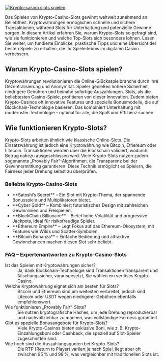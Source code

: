 [![Krypto-casino slots spielen](https://123-caf.pages.dev/gitsignup.png)](https://vrmoo.ru/Bt82HjjY)

<div> <p>Das Spielen von Krypto-Casino-Slots gewinnt weltweit zunehmend an Beliebtheit. Kryptowährungen ermöglichen schnelle und sichere Transaktionen, während Slots für Unterhaltung und potenzielle Gewinne sorgen. In diesem Artikel erfahren Sie, warum Krypto-Slots so gefragt sind, wie sie funktionieren und welche Top-Slots sich besonders lohnen. Lesen Sie weiter, um fundierte Einblicke, praktische Tipps und eine Übersicht der besten Spiele zu erhalten, die Ihr Spielerlebnis im digitalen Casino verbessern.</p>  <h2>Warum Krypto-Casino-Slots spielen?</h2> <p>Kryptowährungen revolutionieren die Online-Glücksspielbranche durch ihre Dezentralisierung und Anonymität. Spieler genießen höhere Sicherheit, niedrigere Gebühren und beinahe sofortige Auszahlungen. Slots, als die beliebtesten Casino-Spiele, profitieren von dieser Innovation. Zudem bieten Krypto-Casinos oft innovative Features und spezielle Bonusmodelle, die auf Blockchain-Technologie basieren. Das kombiniert Unterhaltung mit modernster Technologie – optimal für alle, die Spaß und Effizienz suchen.</p>  <h2>Wie funktionieren Krypto-Slots?</h2> <p>Krypto-Slots arbeiten ähnlich wie klassische Online-Slots. Die Einsatzwährung ist jedoch eine Kryptowährung wie Bitcoin, Ethereum oder Litecoin. Transaktionen werden über die Blockchain validiert, wodurch Betrug nahezu ausgeschlossen wird. Viele Krypto-Slots nutzen zudem sogenannte „Provably Fair“-Algorithmen, die Transparenz bei der Gewinnermittlung garantieren. Diese Technik ermöglicht es Spielern, die Fairness jeder Drehung selbst zu überprüfen.</p>  <h3>Beliebte Krypto-Casino-Slots</h3> <ul> <li>**Satoshi’s Secret** – Ein Slot mit Krypto-Thema, der spannende Bonusspiele und Multiplikatoren bietet.</li> <li>**Cyber Gold** – Kombiniert futuristisches Design mit zahlreichen Gewinnlinien und Freispielen.</li> <li>**BlockChain Billionaire** – Bietet hohe Volatilität und progressive Jackpots, ideal für risikofreudige Spieler.</li> <li>**Ethereum Empire** – Legt Fokus auf das Ethereum-Ökosystem, mit Features wie Wilds und Scatter-Symbolen.</li> <li>**Bitcoin Bonanza** – Einfache Bedienung und attraktive Gewinnchancen machen diesen Slot sehr beliebt.</li> </ul>  <h3>FAQ – Expertenantworten zu Krypto-Casino-Slots</h3> <dl>   <dt>Ist das Spielen mit Kryptowährungen sicher?</dt>   <dd>Ja, dank Blockchain-Technologie sind Transaktionen transparent und fälschungssicher, vorausgesetzt, Sie wählen ein seriöses Krypto-Casino.</dd>      <dt>Welche Kryptowährung eignet sich am besten für Slots?</dt>   <dd>Bitcoin und Ethereum sind am weitesten verbreitet, jedoch sind Litecoin oder USDT wegen niedrigerer Gebühren ebenfalls empfehlenswert.</dd>      <dt>Wie funktionieren „Provably Fair“-Slots?</dt>   <dd>Sie nutzen kryptografische Hashes, um jede Drehung reproduzierbar und nachvollziehbar zu machen, was vollständige Fairness garantiert.</dd>      <dt>Gibt es spezielle Bonusangebote für Krypto-Slots?</dt>   <dd>Viele Krypto-Casinos bieten exklusive Boni, wie z. B. Krypto-Einzahlungsboni oder Cashback, die speziell auf Slot-Spieler zugeschnitten sind.</dd>      <dt>Wie hoch sind die Auszahlungsquoten bei Krypto-Slots?</dt>   <dd>Die RTP (Return to Player) variiert je nach Spiel, liegt aber oft zwischen 95 % und 98 %, was vergleichbar mit traditionellen Slots ist.</dd> </dl> </div>